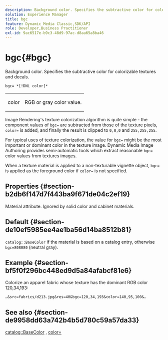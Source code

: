 ```yaml
---
description: Background color. Specifies the subtractive color for colorizable textures and decals.
solution: Experience Manager
title: bgc
feature: Dynamic Media Classic,SDK/API
role: Developer,Business Practitioner
exl-id: 9ac6517e-b9c3-48d9-97ac-d8aa65a8ba46
---
```

# bgc{#bgc}

Background color. Specifies the subtractive color for colorizable textures and decals.

 `bgc= *[!DNL color]*`

<table id="simpletable_131302355CAB4900A7B45FED903A1AAD" class="- topic/simpletable "> 
 <tr class="- topic/strow strow"> 
  <td class="- topic/stentry stentry"> <p><span class="+ topic/keyword sw-d/varname varname"> color</span> </p> </td> 
  <td class="- topic/stentry stentry"> <p>RGB or gray color value. </p></td> 
 </tr> 
</table>

Image Rendering's texture colorization algorithm is quite simple - the component values of `bgc=` are subtracted from those of the texture pixels, `color=` is added, and finally the result is clipped to `0,0,0` and `255,255,255`.

For typical uses of texture colorization, the value for `bgc=` might be the most important or dominant color in the texture image. Dynamic Media Image Authoring provides semi-automatic tools which extract reasonable `bgc=` color values from textures images.

When a texture material is applied to a non-texturable vignette object, `bgc=` is applied as the foreground color if `color=` is not specified.

## Properties {#section-b2db6f147d7f443ba9f671de04c2ef19}

Material attribute. Ignored by solid color and cabinet materials.

## Default {#section-de10ef5985ee4ae1ba56d14ba8512b81}

`catalog::BaseColor` if the material is based on a catalog entry, otherwise `bgc=808080` (neutral gray).

## Example {#section-bf5f0f296bc448ed9d5a84afabcf81e6}

Colorize an apparel fabric whose texture has the dominant RGB color 120,34,193:

`…&src=fabrics/d213.jpg&res=40&bgc=120,34,193&color=140,95,100&…`

## See also {#section-de9958dd63a742b4b5d780c59a57da33}

[catalog::BaseColor](../../../../../ir-api/material-cat/image-rendering-api-ref/c-ir-material-catalog/c-ir-material-data-reference/r-ir-basecolor.md#reference-5f02371b1d8e444ab12d2614d9792de8) , [color=](../../../../../ir-api/http-protocol/image-rendering-api-ref/c-ir-http-protocol-ref/c-ir-http-protocol-command-reference/r-ir-http-color.md#reference-ea3cba9edfe94dbab86d8f123a9ed0aa)
